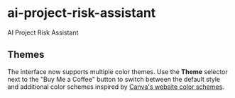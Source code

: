 # ai-project-risk-assistant
AI Project Risk Assistant

## Themes

The interface now supports multiple color themes. Use the **Theme** selector next to the "Buy Me a Coffee" button to switch between the default style and additional color schemes inspired by [Canva's website color schemes](https://www.canva.com/learn/website-color-schemes/).
